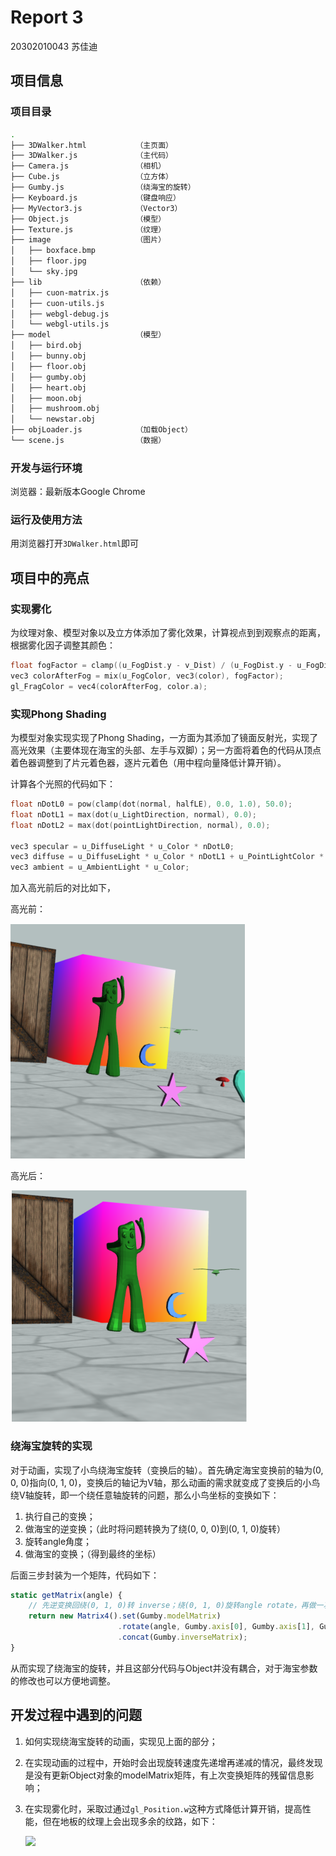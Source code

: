 # Report 3

20302010043 苏佳迪

## 项目信息

### 项目目录

```bash
.
├── 3DWalker.html			（主页面）
├── 3DWalker.js				（主代码）
├── Camera.js				（相机）
├── Cube.js					（立方体）
├── Gumby.js				（绕海宝的旋转）
├── Keyboard.js				（键盘响应）
├── MyVector3.js			（Vector3）
├── Object.js				（模型）
├── Texture.js				（纹理）
├── image					（图片）
│   ├── boxface.bmp
│   ├── floor.jpg
│   └── sky.jpg
├── lib						（依赖）
│   ├── cuon-matrix.js
│   ├── cuon-utils.js
│   ├── webgl-debug.js
│   └── webgl-utils.js
├── model					（模型）
│   ├── bird.obj
│   ├── bunny.obj
│   ├── floor.obj
│   ├── gumby.obj
│   ├── heart.obj
│   ├── moon.obj
│   ├── mushroom.obj
│   └── newstar.obj
├── objLoader.js			（加载Object）
└── scene.js				（数据）
```

### 开发与运行环境

浏览器：最新版本Google Chrome

### 运行及使用方法

用浏览器打开`3DWalker.html`即可

## 项目中的亮点

### 实现雾化

为纹理对象、模型对象以及立方体添加了雾化效果，计算视点到到观察点的距离，根据雾化因子调整其颜色：

```c
float fogFactor = clamp((u_FogDist.y - v_Dist) / (u_FogDist.y - u_FogDist.x), 0.0, 1.0);
vec3 colorAfterFog = mix(u_FogColor, vec3(color), fogFactor);
gl_FragColor = vec4(colorAfterFog, color.a);
```

### 实现Phong Shading

为模型对象实现实现了Phong Shading，一方面为其添加了镜面反射光，实现了高光效果（主要体现在海宝的头部、左手与双脚）；另一方面将着色的代码从顶点着色器调整到了片元着色器，逐片元着色（用中程向量降低计算开销）。

计算各个光照的代码如下：

```c
float nDotL0 = pow(clamp(dot(normal, halfLE), 0.0, 1.0), 50.0);
float nDotL1 = max(dot(u_LightDirection, normal), 0.0);
float nDotL2 = max(dot(pointLightDirection, normal), 0.0);

vec3 specular = u_DiffuseLight * u_Color * nDotL0;
vec3 diffuse = u_DiffuseLight * u_Color * nDotL1 + u_PointLightColor * u_Color * nDotL2;
vec3 ambient = u_AmbientLight * u_Color;
```

加入高光前后的对比如下，

高光前：

<img src="./imgs/pj3-before-phong.png" style="zoom:50%;" />

高光后：

<img src="./imgs/pj3-after-phong.png" style="zoom:50%;" />



### 绕海宝旋转的实现

对于动画，实现了小鸟绕海宝旋转（变换后的轴）。首先确定海宝变换前的轴为(0, 0, 0)指向(0, 1, 0)，变换后的轴记为V轴，那么动画的需求就变成了变换后的小鸟绕V轴旋转，即一个绕任意轴旋转的问题，那么小鸟坐标的变换如下：

1. 执行自己的变换；
2. 做海宝的逆变换；（此时将问题转换为了绕(0, 0, 0)到(0, 1, 0)旋转）
3. 旋转angle角度；
4. 做海宝的变换；（得到最终的坐标）

后面三步封装为一个矩阵，代码如下：

```js
static getMatrix(angle) {
    // 先逆变换回绕(0, 1, 0)转 inverse；绕(0, 1, 0)旋转angle rotate，再做一次变换model
    return new Matrix4().set(Gumby.modelMatrix)
                        .rotate(angle, Gumby.axis[0], Gumby.axis[1], Gumby.axis[2])
                        .concat(Gumby.inverseMatrix);
}
```

从而实现了绕海宝的旋转，并且这部分代码与Object并没有耦合，对于海宝参数的修改也可以方便地调整。

## 开发过程中遇到的问题

1. 如何实现绕海宝旋转的动画，实现见上面的部分；

2. 在实现动画的过程中，开始时会出现旋转速度先递增再递减的情况，最终发现是没有更新Object对象的modelMatrix矩阵，有上次变换矩阵的残留信息影响；

3. 在实现雾化时，采取过通过`gl_Position.w`这种方式降低计算开销，提高性能，但在地板的纹理上会出现多余的纹路，如下：

    ![](./imgs/)